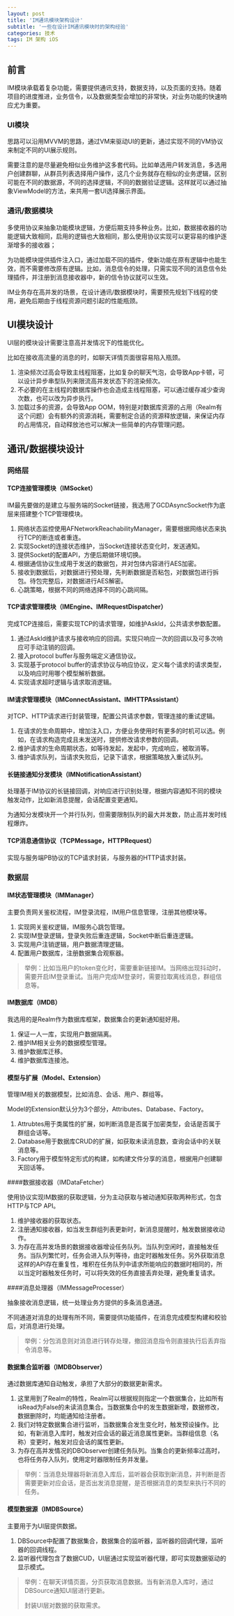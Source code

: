 ```yaml
---
layout: post
title: 'IM通讯模块架构设计'
subtitle: '一些在设计IM通讯模块时的架构经验'
categories: 技术
tags: IM 架构 iOS
---
```


## 前言

IM模块承载着复杂功能，需要提供通讯支持，数据支持，以及页面的支持。随着项目的进度推进，业务信令，以及数据类型会增加的非常快，对业务功能的快速响应尤为重要。

### UI模块

思路可以沿用MVVM的思路，通过VM来驱动UI的更新，通过实现不同的VM协议来制定不同的UI展示规则。

需要注意的是尽量避免相似业务维护这多套代码。比如单选用户转发消息，多选用户创建群聊，从群员列表选择用户操作，这几个业务就存在相似的业务逻辑，区别可能在不同的数据源，不同的选择逻辑，不同的数据验证逻辑。这样就可以通过抽象ViewModel的方法，来共用一套UI选择展示界面。

### 通讯/数据模块

多使用协议来抽象功能模块逻辑，方便后期支持多种业务。比如，数据接收器的功能逻辑大致相同，启用的逻辑也大致相同，那么使用协议实现可以更容易的维护逐渐增多的接收器；

为功能模块提供插件注入口，通过加载不同的插件，使新功能在原有逻辑中也能生效，而不需要修改原有逻辑。比如，消息信令的处理，只需实现不同的消息信令处理插件，并注册到消息接收器中，新的信令协议就可以生效。

IM业务存在高并发的场景，在设计通讯/数据模块时，需要预先规划下线程的使用，避免后期由于线程资源问题引起的性能瓶颈。

## UI模块设计

UI层的模块设计需要注意高并发情况下的性能优化。

比如在接收高流量的消息的时，如聊天详情页面很容易陷入瓶颈。

1.  渲染频次过高会导致主线程阻塞，比如复杂的聊天气泡，会导致App卡顿，可以设计异步串型队列来限流高并发状态下的渲染频次。
2.  不必要的在主线程的数据库操作也会造成主线程阻塞，可以通过缓存减少查询次数，也可以改为异步执行。
3.  加载过多的资源，会导致App OOM，特别是对数据库资源的占用（Realm有这个问题）会有额外的资源消耗，需要制定合适的资源释放逻辑，来保证内存的占用情况，自动释放池也可以解决一些简单的内存管理问题。

## 通讯/数据模块设计

### 网络层

#### TCP连接管理模块（IMSocket）

IM最先要做的是建立与服务端的Socket链接，我选用了GCDAsyncSocket作为底层来搭建整个TCP管理模块。

1.  网络状态监控使用AFNetworkReachabilityManager，需要根据网络状态来执行TCP的断连或者重连。
2.  实现Socket的连接状态维护，当Socket连接状态变化时，发送通知。
3.  提供Socket的配置API，方便后期做环境切换。
4.  根据通信协议生成用于发送的数据包，并对包体内容进行AES加密。
5.  接收到数据后，对数据进行预处理，先判断数据是否粘包，对数据包进行拆包。待包完整后，对数据进行AES解密。
6.  心跳策略，根据不同的网络选择不同的心跳间隔。

#### TCP请求管理模块（IMEngine、IMRequestDispatcher）

完成TCP连接后，需要实现TCP的请求管理，如维护AskId，公共请求参数配置。

1.  通过AskId维护请求与接收响应的回调。实现只响应一次的回调以及可多次响应可手动注销的回调。
2.  接入protocol buffer与服务端定义通信协议。
3.  实现基于protocol buffer的请求协议与响应协议，定义每个请求的请求类型，以及响应时用哪个模型解析数据。
4.  实现请求超时逻辑与请求取消逻辑。

#### IM请求管理模块（IMConnectAssistant、IMHTTPAssistant）

对TCP、HTTP请求进行封装管理，配置公共请求参数，管理连接的重试逻辑。

1.  在请求的生命周期中，增加注入口，方便业务使用时有更多的时机可以选。例如，在请求构造完成且未发送时，提供修改请求参数的回调。
2.  维护请求的生命周期状态，如等待发起，发起中，完成响应，被取消等。
3.  维护请求队列，当请求失败后，记录下请求，根据策略放入重试队列。

#### 长链接通知分发模块（IMNotificationAssistant）

处理基于IM协议的长链接回调，对响应进行识别处理，根据内容通知不同的模块触发动作，比如新消息提醒，会话配置变更通知。

为通知分发模块开一个并行队列，但需要限制队列的最大并发数，防止高并发时线程爆炸。

#### TCP消息通信协议（TCPMessage，HTTPRequest）

实现与服务端PB协议的TCP请求封装，与服务器的HTTP请求封装。

### 数据层

#### IM状态管理模块（IMManager）

主要负责网关鉴权流程，IM登录流程，IM用户信息管理，注册其他模块等。

1.  实现网关鉴权逻辑，IM服务心跳包管理。
2.  实现IM登录逻辑，登录失败后重连逻辑，Socket中断后重连逻辑。
3.  实现用户注销逻辑，用户数据清理逻辑。
4.  配置用户数据库，注册数据集合观察器。

>   举例：比如当用户的token变化时，需要重新链接IM。当网络出现抖动时，需要开启IM登录重试。当用户完成IM登录时，需要拉取离线消息，群组信息等。

#### IM数据库（IMDB）

我选用的是Realm作为数据库框架，数据集合的更新通知挺好用。

1.  保证一人一库，实现用户数据隔离。
2.  维护IM相关业务的数据模型管理。
3.  维护数据库迁移。
4.  维护数据库连接池。

#### 模型与扩展（Model、Extension）

管理IM相关的数据模型，比如消息、会话、用户、群组等。

Model的Extension默认分为3个部分，Attributes、Database、Factory。

1.  Attrubtes用于类属性的扩展，如判断消息是否属于加密类型，会话是否属于群组会话等。
2.  Database用于数据库CRUD的扩展，如获取未读消息数，查询会话中的关联消息等。
3.  Factory用于模型特定形式的构建，如构建文件分享的消息，根据用户创建聊天回话等。

####数据接收器（IMDataFetcher）

使用协议实现IM数据的获取逻辑，分为主动获取与被动通知获取两种形式，包含HTTP与TCP API。

1.  维护接收器的获取状态。
2.  注册通知接收器，如当发生群组列表更新时，新消息提醒时，触发数据接收动作。
3.  为存在高并发场景的数据接收器增设任务队列。当队列空闲时，直接触发任务。当队列繁忙时，任务会进入队列等待，由定时器触发任务。另外获取消息这样的API存在重复性，堆积在任务队列中请求所能响应的数据时相同的，所以当定时器触发任务时，可以将失效的任务直接丢弃处理，避免重复请求。

####消息处理器（IMMessageProcesser）

抽象接收消息逻辑，统一处理业务方提供的多条消息通道。

不同通道对消息的处理有所不同，需要提供功能插件，在消息完成模型构建和校验后，对消息进行处理。

>   举例：分包消息则对消息进行转存处理，撤回消息指令则直接执行后丢弃指令消息等。

#### 数据集合监听器（IMDBObserver）

通过数据库通知自动触发，承担了大部分的数据更新需求。

1.  这里用到了Realm的特性，Realm可以根据规则指定一个数据集合，比如所有isRead为False的未读消息集合。当数据集合中的发生数据新增，数据修改，数据删除时，均能通知给注册者。
2.  我们对特定数据集合进行监听，当数据集合发生变化时，触发预设操作。比如，有新消息入库时，触发对应会话的最近消息属性更新。当群组信息（名称）变更时，触发对应会话的属性更新。
3.  为存在高并发情况的DBObserver创建任务队列。当集合的更新频率过高时，也将任务存入队列，使用定时器限制任务并发量。

>   举例：当消息处理器将新消息入库后，监听器会获取到新消息，并判断是否需要更新对应会话，是否出发消息提醒，是否根据消息的类型来执行不同的任务。

#### 模型数据源（IMDBSource）

主要用于为UI层提供数据。

1.  DBSource中配置了数据集合，数据集合的监听器，监听器的回调代理，监听器的回调线程。
2.  监听器代理包含了数据CUD，UI层通过实现监听器代理，即可实现数据驱动的显示模式。

>   举例：在聊天详情页面，分页获取消息数据。当有新消息入库时，通过DBSource通知UI层进行更新。
>
>   封装UI层对数据的获取需求。


